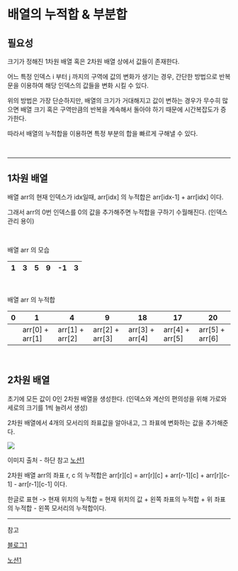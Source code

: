 # 배열의 누적합 & 부분합

## 필요성

크기가 정해진 1차원 배열 혹은 2차원 배열 상에서 값들이 존재한다.

어느 특정 인덱스 i 부터 j 까지의 구역에 값의 변화가 생기는 경우, 간단한 방법으로 반복문을 이용하여 해당 인덱스의 값들을 변화 시킬 수 있다.

위의 방법은 가장 단순하지만, 배열의 크기가 거대해지고 값이 변하는 경우가 무수히 많으면 배열 크기 혹은 구역만큼의 반복을 계속해서 돌아야 하기 때문에 시간복잡도가 증가한다. 

따라서 배열의 누적합을 이용하면 특정 부분의 합을 빠르게 구해낼 수 있다.

<br>

---

## 1차원 배열

배열 arr의 현재 인덱스가 idx일때, arr[idx] 의 누적합은 arr[idx-1] + arr[idx] 이다.

그래서 arr의 0번 인덱스를 0의 값을 추가해주면 누적합을 구하기 수월해진다. (인덱스 관리 용이)

<br>

배열 arr 의 모습

| 1    | 3    | 5    | 9    | -1   | 3    |
| ---- | ---- | ---- | ---- | ---- | ---- |

<br>

배열 arr 의 누적합

| 0    | 1               | 4               | 9               | 18              | 17              | 20              |
| ---- | --------------- | --------------- | --------------- | --------------- | --------------- | --------------- |
|      | arr[0] + arr[1] | arr[1] + arr[2] | arr[2] + arr[3] | arr[3] + arr[4] | arr[4] + arr[5] | arr[5] + arr[6] |

<br>

## 2차원 배열

초기에 모든 값이 0인 2차원 배열을 생성한다. (인덱스와 계산의 편의성을 위해 가로와 세로의 크기를 1씩 늘려서 생성)

2차원 배열에서 4개의 모서리의 좌표값을 알아내고, 그 좌표에 변화하는 값을 추가해준다.

![](/Users/leeunho/Desktop/TIL/Image.assets/Algorithm_&_Solution/Algorithm/accumulate_sum.png)

이미지 출처 - 하단 참고 [노션1](https://driip.me/65d9b58c-bf02-44bf-8fba-54d394ed21e0)



2차원 배열 arr의 좌표 r, c 의 누적합은 arr\[r]\[c] = arr\[r][c] + arr\[r-1][c] + arr\[r]\[c-1] - arr\[r-1]\[c-1] 이다.

한글로 표현 ->  현재 위치의 누적합 = 현재 위치의 값 + 왼쪽 좌표의 누적합 + 위 좌표의 누적합 - 왼쪽 모서리의 누적합이다.

---

참고

[블로그1](https://eine.tistory.com/entry/2차원-누적합-부분합-구하기)

[노션1](https://driip.me/65d9b58c-bf02-44bf-8fba-54d394ed21e0)

